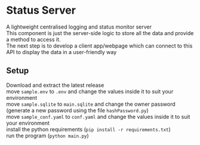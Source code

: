 # Status Server

A lightweight centralised logging and status monitor server  
This component is just the server-side logic to store all the data and provide a method to access it.  
The next step is to develop a client app/webpage which can connect to this API to display the data in a user-friendly way

## Setup
Download and extract the latest release  
move `sample.env` to `.env` and change the values inside it to suit your environment  
move `sample.sqlite` to `main.sqlite` and change the owner password (generate a new password using the file `hashPassword.py`)  
move `sample_conf.yaml` to `conf.yaml` and change the values inside it to suit your environment  
install the python requirements (`pip install -r requirements.txt`)  
run the program (`python main.py`)
